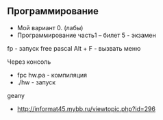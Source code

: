 ## Программирование

- Мой вариант 0. (лабы)
- Программирование часть1 – билет 5 - экзамен

fp - запуск free pascal
Alt + F - вызвать меню

Через консоль
- fpc hw.pa - компиляция
- ./hw - запуск

geany
- http://informat45.mybb.ru/viewtopic.php?id=296

